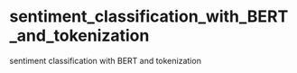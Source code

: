 # sentiment_classification_with_BERT_and_tokenization
sentiment classification with BERT and tokenization
